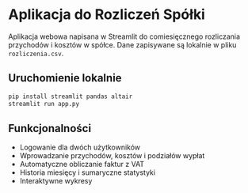 # Aplikacja do Rozliczeń Spółki

Aplikacja webowa napisana w Streamlit do comiesięcznego rozliczania przychodów i kosztów w spółce. Dane zapisywane są lokalnie w pliku `rozliczenia.csv`.

## Uruchomienie lokalnie

```bash
pip install streamlit pandas altair
streamlit run app.py
```

## Funkcjonalności

- Logowanie dla dwóch użytkowników
- Wprowadzanie przychodów, kosztów i podziałów wypłat
- Automatyczne obliczanie faktur z VAT
- Historia miesięcy i sumaryczne statystyki
- Interaktywne wykresy

